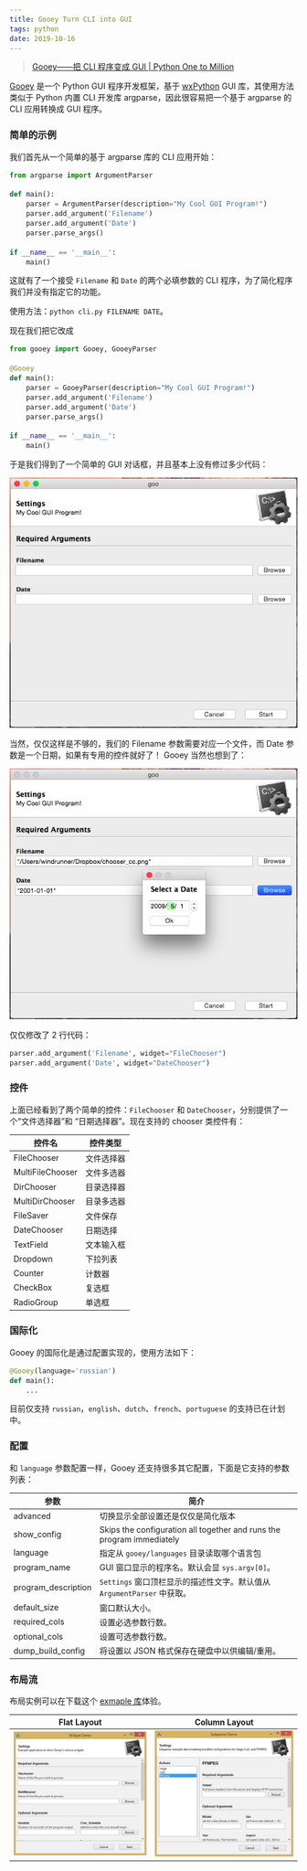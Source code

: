 ```yaml
---
title: Gooey Turn CLI into GUI
tags: python
date: 2019-10-16
---
```


> [Gooey——把 CLI 程序变成 GUI | Python One to Million](https://py.windrunner.me/console/gooey.html)

[Gooey](https://github.com/chriskiehl/Gooey) 是一个 Python GUI 程序开发框架，基于 [wxPython](http://www.wxpython.org/) GUI 库，其使用方法类似于 Python 内置 CLI 开发库 argparse，因此很容易把一个基于 argparse 的 CLI 应用转换成 GUI 程序。

### 简单的示例

我们首先从一个简单的基于 argparse 库的 CLI 应用开始：

```python
from argparse import ArgumentParser

def main():
    parser = ArgumentParser(description="My Cool GUI Program!")
    parser.add_argument('Filename')
    parser.add_argument('Date')
    parser.parse_args()

if __name__ == '__main__':
    main()
```

这就有了一个接受 `Filename` 和 `Date` 的两个必填参数的 CLI 程序，为了简化程序我们并没有指定它的功能。

使用方法：`python cli.py FILENAME DATE`。

现在我们把它改成

```python
from gooey import Gooey, GooeyParser

@Gooey
def main():
    parser = GooeyParser(description="My Cool GUI Program!")
    parser.add_argument('Filename')
    parser.add_argument('Date')
    parser.parse_args()

if __name__ == '__main__':
    main()
```

于是我们得到了一个简单的 GUI 对话框，并且基本上没有修过多少代码：

![Gooey Widget](python-gooey/gui.png)

当然，仅仅这样是不够的，我们的 Filename 参数需要对应一个文件，而 Date 参数是一个日期，如果有专用的控件就好了！ Gooey 当然也想到了：

![Gooey Widget](python-gooey/gui-widget.png)

仅仅修改了 2 行代码：

```python
parser.add_argument('Filename', widget="FileChooser")
parser.add_argument('Date', widget="DateChooser")
```

### 控件

上面已经看到了两个简单的控件：`FileChooser` 和 `DateChooser`，分别提供了一个“文件选择器”和 “日期选择器”。现在支持的 chooser 类控件有：

| 控件名           | 控件类型   |
| ---------------- | ---------- |
| FileChooser      | 文件选择器 |
| MultiFileChooser | 文件多选器 |
| DirChooser       | 目录选择器 |
| MultiDirChooser  | 目录多选器 |
| FileSaver        | 文件保存   |
| DateChooser      | 日期选择   |
| TextField        | 文本输入框 |
| Dropdown         | 下拉列表   |
| Counter          | 计数器     |
| CheckBox         | 复选框     |
| RadioGroup       | 单选框     |

### 国际化

Gooey 的国际化是通过配置实现的，使用方法如下：

```python
@Gooey(language='russian')
def main():
    ...
```

目前仅支持 `russian`，`english`、`dutch`、`french`、`portuguese` 的支持已在计划中。

### 配置

和 `language` 参数配置一样，Gooey 还支持很多其它配置，下面是它支持的参数列表：

| 参数                | 简介                                                                    |
| ------------------- | ----------------------------------------------------------------------- |
| advanced            | 切换显示全部设置还是仅仅是简化版本                                      |
| show_config         | Skips the configuration all together and runs the program immediately   |
| language            | 指定从 `gooey/languages` 目录读取哪个语言包                             |
| program_name        | GUI 窗口显示的程序名。默认会显 `sys.argv[0]`。                          |
| program_description | `Settings` 窗口顶栏显示的描述性文字。默认值从 `ArgumentParser` 中获取。 |
| default_size        | 窗口默认大小。                                                          |
| required_cols       | 设置必选参数行数。                                                      |
| optional_cols       | 设置可选参数行数。                                                      |
| dump_build_config   | 将设置以 JSON 格式保存在硬盘中以供编辑/重用。                           |

### 布局流

布局实例可以在下载这个 [exmaple 库](https://github.com/chriskiehl/GooeyExamples)体验。

| Flat Layout                         | Column Layout                          |
| ----------------------------------- | -------------------------------------- |
| ![img](python-gooey/layut-flat.jpg) | ![img](python-gooey/layout-column.jpg) |
